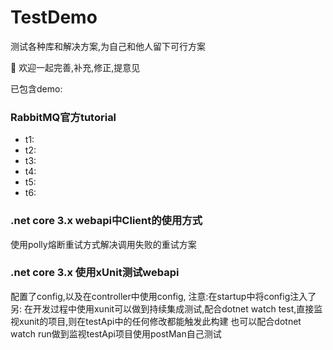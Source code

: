 # TestDemo
测试各种库和解决方案,为自己和他人留下可行方案

:sparkling_heart: 欢迎一起完善,补充,修正,提意见

已包含demo:
### RabbitMQ官方tutorial
- t1:
- t2:
- t3:
- t4:
- t5:
- t6:

### .net core 3.x webapi中Client的使用方式
使用polly熔断重试方式解决调用失败的重试方案

### .net core 3.x 使用xUnit测试webapi
配置了config,以及在controller中使用config,
注意:在startup中将config注入了
另: 在开发过程中使用xunit可以做到持续集成测试,配合dotnet watch test,直接监视xunit的项目,则在testApi中的任何修改都能触发此构建
也可以配合dotnet watch run做到监视testApi项目使用postMan自己测试
